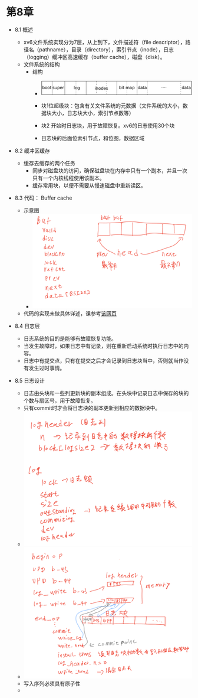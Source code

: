 # 第8章
* 8.1 概述
    * xv6文件系统实现分为7层，从上到下，文件描述符（file descriptor），路径名（pathname），目录（directory），索引节点（inode），日志（logging）缓冲区高速缓存（buffer cache），磁盘（disk）。
    * 文件系统的结构
        * 结构
            * ![文件系统的结构](images/文件系统的结构.png)

            * 块1位超级块：包含有关文件系统的元数据（文件系统的大小，数据块大小，日志块大小，索引节点数等）
            * 块2 开始时日志块，用于故障恢复。xv6的日志使用30个块
            * 日志块的后面位索引节点，和位图，数据区域
* 8.2 缓冲区缓存
    * 缓存去缓存的两个任务
        * 同步对磁盘块的访问，确保磁盘块在内存中只有一个副本，并且一次只有一个内核线程使用该副本。
        * 缓存常用块，以便不需要从慢速磁盘中重新读区。
        
* 8.3 代码： Buffer cache
    * 示意图
        * ![buffer cache](images/缓冲区缓存.png)
    * 代码的实现未做具体详述，课参考[该网页](http://xv6.dgs.zone/tranlate_books/book-riscv-rev1/c8/s3.html)

* 8.4 日志层
    * 日志系统的目的是能够有故障恢复功能。
    * 当发生故障时，如果日志中有记录，则在重新启动系统时执行日志中的内容。
    * 日志中有提交点，只有在提交之后才会记录到日志块当中，否则就当作没有发生过时事情。

* 8.5 日志设计
    * 日志由头块和一些列更新块的副本组成。在头块中记录日志中保存的块的个数与扇区号，用于故障恢复。
    * 只有commit时才会将日志块的副本更新到相应的数据块中。
    * ![日志数据结构](images/日志数据结构.png)
    * ![日志执行过程](images/日志执行过程.png)
    * 写入序列必须具有原子性
    * 
